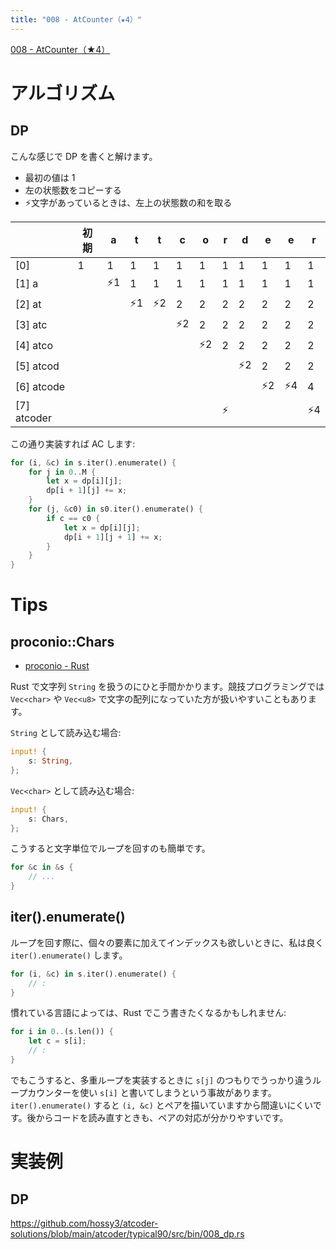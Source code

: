 ```yaml
---
title: "008 - AtCounter（★4）"
---
```


[008 \- AtCounter（★4）](https://atcoder.jp/contests/typical90/tasks/typical90_h)

# アルゴリズム

## DP

こんな感じで DP を書くと解けます。

* 最初の値は 1
* 左の状態数をコピーする
* ⚡文字があっているときは、左上の状態数の和を取る

||初期|a|t|t|c|o|r|d|e|e|r|
|---|---|---|---|---|---|---|---|---|---|---|---|
|[0]|1|1|1|1|1|1|1|1|1|1|1|
|[1] a||⚡1|1|1|1|1|1|1|1|1|1|
|[2] at|||⚡1|⚡2|2|2|2|2|2|2|2|
|[3] atc|||||⚡2|2|2|2|2|2|2|
|[4] atco||||||⚡2|2|2|2|2|2|
|[5] atcod||||||||⚡2|2|2|2|
|[6] atcode|||||||||⚡2|⚡4|4|
|[7] atcoder|||||||⚡||||⚡4|

この通り実装すれば AC します:
```rust
for (i, &c) in s.iter().enumerate() {
    for j in 0..M {
        let x = dp[i][j];
        dp[i + 1][j] += x;
    }
    for (j, &c0) in s0.iter().enumerate() {
        if c == c0 {
            let x = dp[i][j];
            dp[i + 1][j + 1] += x;
        }
    }
}
```

# Tips

## proconio::Chars

* [proconio \- Rust](https://docs.rs/proconio/latest/proconio/)

Rust で文字列 `String` を扱うのにひと手間かかります。競技プログラミングでは `Vec<char>` や `Vec<u8>` で文字の配列になっていた方が扱いやすいこともあります。

`String` として読み込む場合:

```rust
input! {
    s: String,
};
```

`Vec<char>` として読み込む場合:

```rust
input! {
    s: Chars,
};
```

こうすると文字単位でループを回すのも簡単です。

```rust
for &c in &s {
    // ...
}
```

## iter().enumerate()

ループを回す際に、個々の要素に加えてインデックスも欲しいときに、私は良く `iter().enumerate()` します。

```rust
for (i, &c) in s.iter().enumerate() {
    // :
}
```

慣れている言語によっては、Rust でこう書きたくなるかもしれません:

```rust
for i in 0..(s.len()) {
    let c = s[i];
    // :
}
```

でもこうすると、多重ループを実装するときに `s[j]` のつもりでうっかり違うループカウンターを使い `s[i]` と書いてしまうという事故があります。 `iter().enumerate()` すると `(i, &c)` とペアを描いていますから間違いにくいです。後からコードを読み直すときも、ペアの対応が分かりやすいです。

# 実装例

## DP
https://github.com/hossy3/atcoder-solutions/blob/main/atcoder/typical90/src/bin/008_dp.rs
